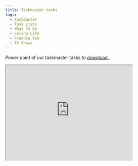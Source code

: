 ```yaml
---
title: Taskmaster tasks
tags:
  - Taskmaster
  - Task Lists
  - What To Do
  - Corona Life
  - Freddie Yeo
  - TV Shows
---
```


Power point of our taskmaster tasks to <a href="https://www.dropbox.com/s/coffc6hvgo74hfe/TM%20slide.pptx?dl=1" download>download
</a>.

<iframe src="https://drive.google.com/viewerng/viewer?
url=https://www.dropbox.com/s/mzto2atkbyg57mu/TM%20slide.pdf?dl=1&
pid=explorer&efh=false&a=v&chrome=false&embedded=true" width="400px" height="300px"/>
